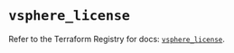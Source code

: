 # `vsphere_license`

Refer to the Terraform Registry for docs: [`vsphere_license`](https://registry.terraform.io/providers/vmware/vsphere/2.15.0/docs/resources/license).
